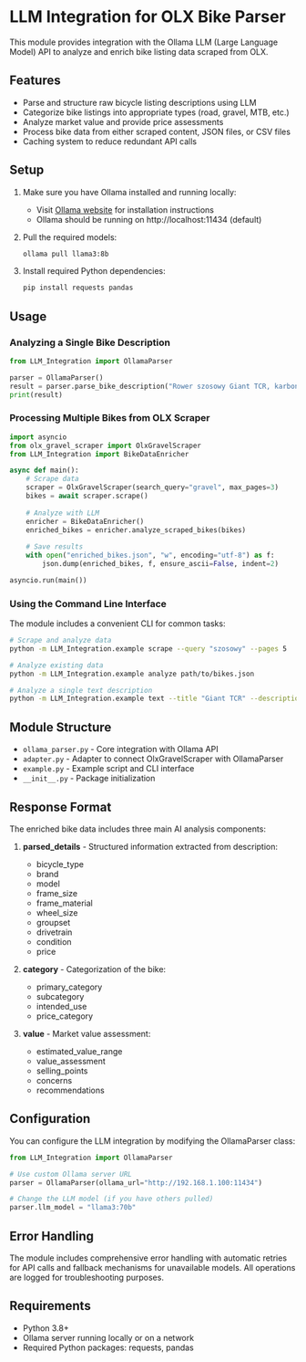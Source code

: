 # LLM Integration for OLX Bike Parser

This module provides integration with the Ollama LLM (Large Language Model) API to analyze and enrich bike listing data scraped from OLX.

## Features

- Parse and structure raw bicycle listing descriptions using LLM
- Categorize bike listings into appropriate types (road, gravel, MTB, etc.)
- Analyze market value and provide price assessments
- Process bike data from either scraped content, JSON files, or CSV files
- Caching system to reduce redundant API calls

## Setup

1. Make sure you have Ollama installed and running locally:
   - Visit [Ollama website](https://ollama.ai/) for installation instructions
   - Ollama should be running on http://localhost:11434 (default)

2. Pull the required models:
   ```bash
   ollama pull llama3:8b
   ```

3. Install required Python dependencies:
   ```bash
   pip install requests pandas
   ```

## Usage

### Analyzing a Single Bike Description

```python
from LLM_Integration import OllamaParser

parser = OllamaParser()
result = parser.parse_bike_description("Rower szosowy Giant TCR, karbonowa rama, rozmiar M, Shimano 105, koła 28\", stan bardzo dobry...")
print(result)
```

### Processing Multiple Bikes from OLX Scraper

```python
import asyncio
from olx_gravel_scraper import OlxGravelScraper
from LLM_Integration import BikeDataEnricher

async def main():
    # Scrape data
    scraper = OlxGravelScraper(search_query="gravel", max_pages=3)
    bikes = await scraper.scrape()
    
    # Analyze with LLM
    enricher = BikeDataEnricher()
    enriched_bikes = enricher.analyze_scraped_bikes(bikes)
    
    # Save results
    with open("enriched_bikes.json", "w", encoding="utf-8") as f:
        json.dump(enriched_bikes, f, ensure_ascii=False, indent=2)

asyncio.run(main())
```

### Using the Command Line Interface

The module includes a convenient CLI for common tasks:

```bash
# Scrape and analyze data
python -m LLM_Integration.example scrape --query "szosowy" --pages 5

# Analyze existing data
python -m LLM_Integration.example analyze path/to/bikes.json

# Analyze a single text description
python -m LLM_Integration.example text --title "Giant TCR" --description "Sprzedam rower szosowy..."
```

## Module Structure

- `ollama_parser.py` - Core integration with Ollama API
- `adapter.py` - Adapter to connect OlxGravelScraper with OllamaParser
- `example.py` - Example script and CLI interface
- `__init__.py` - Package initialization

## Response Format

The enriched bike data includes three main AI analysis components:

1. **parsed_details** - Structured information extracted from description:
   - bicycle_type
   - brand
   - model
   - frame_size
   - frame_material
   - wheel_size
   - groupset
   - drivetrain
   - condition
   - price

2. **category** - Categorization of the bike:
   - primary_category
   - subcategory
   - intended_use
   - price_category

3. **value** - Market value assessment:
   - estimated_value_range
   - value_assessment
   - selling_points
   - concerns
   - recommendations

## Configuration

You can configure the LLM integration by modifying the OllamaParser class:

```python
from LLM_Integration import OllamaParser

# Use custom Ollama server URL
parser = OllamaParser(ollama_url="http://192.168.1.100:11434")

# Change the LLM model (if you have others pulled)
parser.llm_model = "llama3:70b"
```

## Error Handling

The module includes comprehensive error handling with automatic retries for API calls and fallback mechanisms for unavailable models. All operations are logged for troubleshooting purposes.

## Requirements

- Python 3.8+
- Ollama server running locally or on a network
- Required Python packages: requests, pandas 